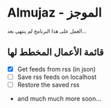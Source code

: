 # Almujaz - الموجز
<small>العمل على هذا البرنامج لم ينتهي بعد...</small>

## قائمة الأعمال المخطط لها

- [x] Get feeds from rss (in json)
- [ ] Save rss feeds on localhost
- [ ] Restore the saved rss
- and much much more soon...